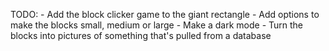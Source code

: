 TODO:
    - Add the block clicker game to the giant rectangle
    - Add options to make the blocks small, medium or large
    - Make a dark mode 
    - Turn the blocks into pictures of something that's pulled from a database

    